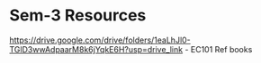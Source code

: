 # Sem-3 Resources
https://drive.google.com/drive/folders/1eaLhJl0-TGlD3wwAdpaarM8k6jYqkE6H?usp=drive_link - EC101 Ref books

